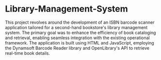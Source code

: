 # Library-Management-System

This project revolves around the development of an ISBN barcode scanner application tailored for a second-hand bookstore's library management system. 
The primary goal was to enhance the efficiency of book cataloging and retrieval, enabling seamless integration with the existing operational framework. 
The application is built using HTML and JavaScript, employing the Dynamsoft Barcode Reader library and OpenLibrary's API to retrieve real-time book details.
